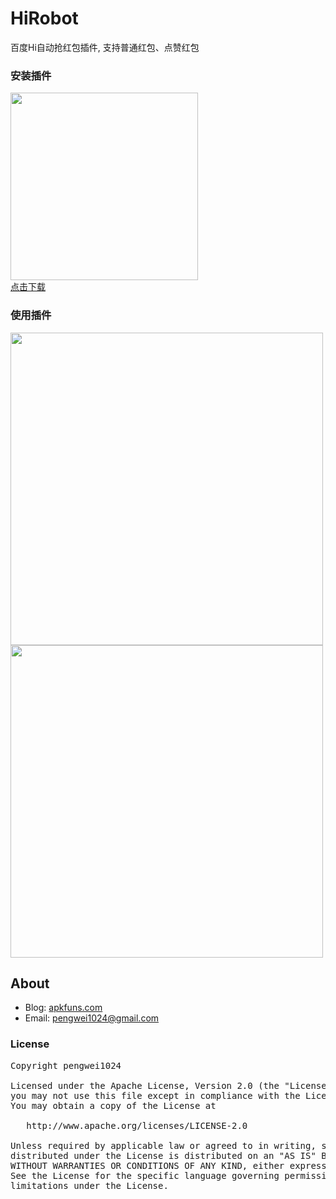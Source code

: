 # HiRobot
百度Hi自动抢红包插件, 支持普通红包、点赞红包

### 安装插件
<img src='http://qiniu.apkfuns.com/hirobot_code.png' width='300px'/><br/>
<a href='https://github.com/pengwei1024/HiRobot/blob/master/apk/hiRobot-release-newest.apk?raw=true' target='_blank'>点击下载</a>

### 使用插件
<img src='http://qiniu.apkfuns.com/hirobot_s1.png' width='500px'/><br/>
<img src='http://qiniu.apkfuns.com/hirobot_s2.jpg' width='500px'/><br/>

## About
* Blog: [apkfuns.com](http://apkfuns.com?from=github)
* Email: [pengwei1024@gmail.com](http://mail.qq.com/cgi-bin/qm_share?t=qm_mailme&email=pengwei1024@gmail.com)

### License
<pre>
Copyright pengwei1024

Licensed under the Apache License, Version 2.0 (the "License");
you may not use this file except in compliance with the License.
You may obtain a copy of the License at

   http://www.apache.org/licenses/LICENSE-2.0

Unless required by applicable law or agreed to in writing, software
distributed under the License is distributed on an "AS IS" BASIS,
WITHOUT WARRANTIES OR CONDITIONS OF ANY KIND, either express or implied.
See the License for the specific language governing permissions and
limitations under the License.
</pre>


